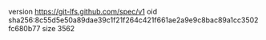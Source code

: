 version https://git-lfs.github.com/spec/v1
oid sha256:8c55d5e50a89dae39c1f21f264c421f661ae2a9e9c8bac89a1cc3502fc680b77
size 3562
